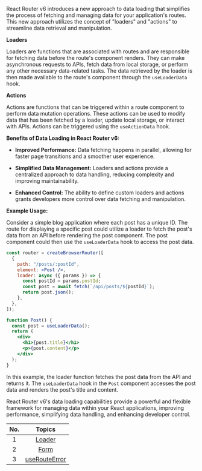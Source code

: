 React Router v6 introduces a new approach to data loading that simplifies the process of fetching and managing data for your application's routes. This new approach utilizes the concept of "loaders" and "actions" to streamline data retrieval and manipulation.

**Loaders**

Loaders are functions that are associated with routes and are responsible for fetching data before the route's component renders. They can make asynchronous requests to APIs, fetch data from local storage, or perform any other necessary data-related tasks. The data retrieved by the loader is then made available to the route's component through the `useLoaderData` hook.

**Actions**

Actions are functions that can be triggered within a route component to perform data mutation operations. These actions can be used to modify data that has been fetched by a loader, update local storage, or interact with APIs. Actions can be triggered using the `useActionData` hook.

**Benefits of Data Loading in React Router v6:**

- **Improved Performance:** Data fetching happens in parallel, allowing for faster page transitions and a smoother user experience.

- **Simplified Data Management:** Loaders and actions provide a centralized approach to data handling, reducing complexity and improving maintainability.

- **Enhanced Control:** The ability to define custom loaders and actions grants developers more control over data fetching and manipulation.

**Example Usage:**

Consider a simple blog application where each post has a unique ID. The route for displaying a specific post could utilize a loader to fetch the post's data from an API before rendering the post component. The post component could then use the `useLoaderData` hook to access the post data.

```jsx
const router = createBrowserRouter([
  {
    path: "/posts/:postId",
    element: <Post />,
    loader: async ({ params }) => {
      const postId = params.postId;
      const post = await fetch(`/api/posts/${postId}`);
      return post.json();
    },
  },
]);
```

```jsx
function Post() {
  const post = useLoaderData();
  return (
    <div>
      <h1>{post.title}</h1>
      <p>{post.content}</p>
    </div>
  );
}
```

In this example, the loader function fetches the post data from the API and returns it. The `useLoaderData` hook in the `Post` component accesses the post data and renders the post's title and content.

React Router v6's data loading capabilities provide a powerful and flexible framework for managing data within your React applications, improving performance, simplifying data handling, and enhancing developer control.

| **No.** |             **Topics**              |
| :-----: | :---------------------------------: |
|    1    |        [Loader](./Loader.md)        |
|    2    |          [Form](./Form.md)          |
|    3    | [useRouteError](./useRouteError.md) |
